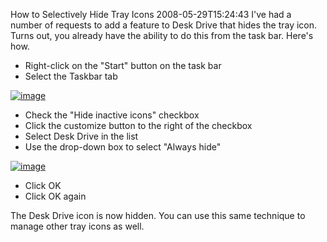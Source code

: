 How to Selectively Hide Tray Icons
2008-05-29T15:24:43
I've had a number of requests to add a feature to Desk Drive that hides the tray icon. Turns out, you already have the ability to do this from the task bar. Here's how.

  * Right-click on the "Start" button on the task bar
  * Select the Taskbar tab   
  
[![image](http://az667460.vo.msecnd.net/cdn/images/blog/HowtoSelectivelyHideTrayIcons_A063/image_thumb.png)](http://az667460.vo.msecnd.net/cdn/images/blog/HowtoSelectivelyHideTrayIcons_A063/image.png)
  * Check the "Hide inactive icons" checkbox
  * Click the customize button to the right of the checkbox
  * Select Desk Drive in the list
  * Use the drop-down box to select "Always hide"   
  
[![image](http://az667460.vo.msecnd.net/cdn/images/blog/HowtoSelectivelyHideTrayIcons_A063/image_thumb_3.png)](http://az667460.vo.msecnd.net/cdn/images/blog/HowtoSelectivelyHideTrayIcons_A063/image_3.png)
  * Click OK
  * Click OK again

The Desk Drive icon is now hidden. You can use this same technique to manage other tray icons as well.
